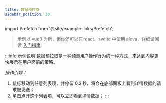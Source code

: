 ```yaml
---
title: 数据预拉取
sidebar_position: 30
---
```


import Prefetch from '@site/example-links/Prefetch';

> 示例以 vue3 为例，但你还可以在 react、svelte 中使用 alova，详细请阅读 [入门指南](/get-started/overview);

<Prefetch></Prefetch>

:::info 示例说明
数据预拉取是一种预测用户操作行为的一种方式，来达到内容更快展示在用户面前的策略。

_操作引导：_

1. 鼠标移动到任意列表项，并停留 0.2 秒，将会在底部面板上看到详情数据的请求被发送；
2. 单击点开这个列表项，可以立即看到详情数据；
   :::
